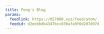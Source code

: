 ```yaml
---
title: Feng's Blog
params:
  feedlink: https://057000.xyz/feed/atom/
  feedid: d2eebbdb4347bcc030afa9f6d207d97d
---
```

